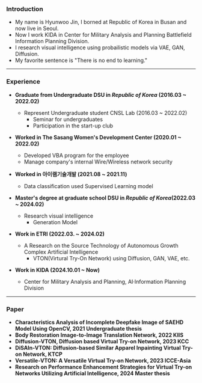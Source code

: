 ### **Introduction**

* My name is Hyunwoo Jin, I borned at Republic of Korea in Busan and now live in Seoul.
* Now I work KIDA in Center for Military Analysis and Planning Battlefield Information Planning Division.
* I research visual intelligence using probailistic models via VAE, GAN, Diffusion.
* My favorite sentence is "There is no end to learning."

---

### **Experience**

* **Graduate from Undergraduate DSU in *Republic of Korea* (2016.03 ~ 2022.02)**
    * Represent Undergraduate student CNSL Lab (2016.03 ~ 2022.02)
        * Seminar for undergraduates
        * Participation in the start-up club

* **Worked in The Sasang Women's Development Center (2020.01 ~ 2022.02)**
    * Developed VBA program for the employee
    * Manage company's internal Wire/Wireless network security

* **Worked in 아이램기술개발 (2021.08 ~ 2021.11)**
    * Data classification used Supervised Learning model

* **Master's degree at graduate school DSU in *Republic of Korea*(2022.03 ~ 2024.02)**
    * Research visual intelligence
        * Generation Model

* **Work in ETRI (2022.03. ~ 2024.02)**
    * A Research on the Source Technology of Autonomous Growth Complex Artificial Intelligence
        * VTON(Virtural Try-On Network) using Diffusion, GAN, VAE, etc.

* **Work in KIDA (2024.10.01 ~ Now)**
    * Center for Military Analysis and Planning, AI·Information Planning Division

---

### **Paper**

* **Characteristics Analysis of Incomplete Deepfake Image of SAEHD Model Using OpenCV, 2021 Undergraduate thesis**
* **Body Restoration Image-to-Image Translation Network, 2022 KIIS**
* **Diffusion-VTON, Diffusion based Virtual Try-on Network, 2023 KCC**
* **DiSAIn-VTON: Diffusion-based Similar Apparel Inpainting Virtual Try-on Network, KTCP**
* **Versatile-VTON: A Versatile Virtual Try-on Network, 2023 ICCE-Asia**
* **Research on Performance Enhancement Strategies for Virtual Try-on Networks Utilizing Artificial Intelligence, 2024 Master thesis**
